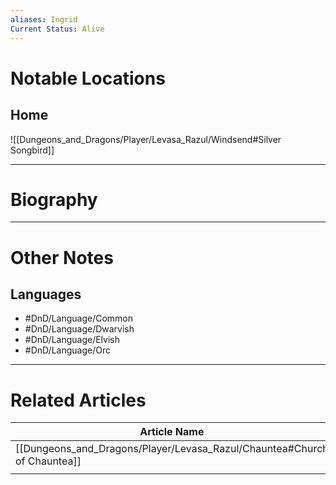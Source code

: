 ```yaml
---
aliases: Ingrid
Current Status: Alive 
---
```

# Notable Locations
## Home
![[Dungeons_and_Dragons/Player/Levasa_Razul/Windsend#Silver Songbird]]

---
# Biography

---
# Other Notes
## Languages
- #DnD/Language/Common 
- #DnD/Language/Dwarvish 
- #DnD/Language/Elvish 
- #DnD/Language/Orc 

---
# Related Articles

| Article Name                    | Relationship |
| ------------------------------- | ------------ |
| [[Dungeons_and_Dragons/Player/Levasa_Razul/Chauntea#Church of Chauntea]] | Member       |
|                                 |              |

